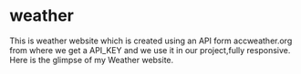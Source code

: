 # weather
This is weather website which is created using an API form accweather.org from where we get a API_KEY and we use it in our project,fully responsive.
Here is the glimpse of my Weather website.


